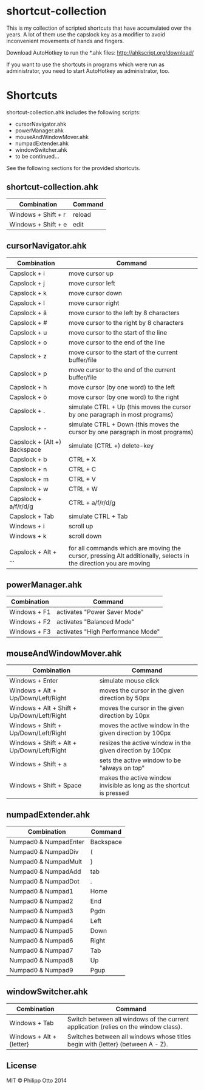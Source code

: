 shortcut-collection
===================

This is my collection of scripted shortcuts that have accumulated over the years. A lot of them use the capslock key as a modifier to avoid inconvenient movements of hands and fingers.

Download AutoHotkey to run the *.ahk files: http://ahkscript.org/download/

If you want to use the shortcuts in programs which were run as administrator, you need to start AutoHotkey as administrator, too.


Shortcuts
=========

shortcut-collection.ahk includes the following scripts:

- cursorNavigator.ahk
- powerManager.ahk
- mouseAndWindowMover.ahk
- numpadExtender.ahk
- windowSwitcher.ahk
- to be continued...

See the following sections for the provided shortcuts.

## shortcut-collection.ahk

Combination | Command
------------|----------
Windows + Shift + r | reload
Windows + Shift + e | edit

## cursorNavigator.ahk

Combination | Command
------------|----------
Capslock + i        | move cursor up
Capslock + j        | move cursor left
Capslock + k        | move cursor down
Capslock + l        | move cursor right
Capslock + ä        | move cursor to the left by 8 characters
Capslock + #        | move cursor to the right by 8 characters
Capslock + u        | move cursor to the start of the line
Capslock + o        | move cursor to the end of the line
Capslock + z        | move cursor to the start of the current buffer/file
Capslock + p        | move cursor to the end of the current buffer/file
Capslock + h        | move cursor (by one word) to the left
Capslock + ö        | move cursor (by one word) to the right
Capslock + .        | simulate CTRL + Up (this moves the cursor by one paragraph in most programs)
Capslock + -        | simulate CTRL + Down (this moves the cursor by one paragraph in most programs)
Capslock + (Alt +) Backspace | simulate (CTRL +) delete-key
Capslock + b        | CTRL + X
Capslock + n        | CTRL + C
Capslock + m        | CTRL + V
Capslock + w        | CTRL + W
Capslock + a/f/r/d/g | CTRL + a/f/r/d/g
Capslock + Tab      | simulate CTRL + Tab
Windows + i         | scroll up
Windows + k         | scroll down
                    |
Capslock + Alt + ... | for all commands which are moving the cursor, pressing Alt additionally, selects in the direction you are moving

## powerManager.ahk

Combination | Command
------------|----------
Windows + F1 | activates "Power Saver Mode"
Windows + F2 | activates "Balanced Mode"
Windows + F3 | activates "High Performance Mode"

## mouseAndWindowMover.ahk

Combination | Command
------------|----------
Windows + Enter | simulate mouse click
Windows + Alt + Up/Down/Left/Right | moves the cursor in the given direction by 50px
Windows + Alt + Shift + Up/Down/Left/Right | moves the cursor in the given direction by 10px
Windows + Shift + Up/Down/Left/Right | moves the active window in the given direction by 100px
Windows + Shift + Alt + Up/Down/Left/Right | resizes the active window in the given direction by 100px
Windows + Shift + a | sets the active window to be "always on top"
Windows + Shift + Space | makes the active window invisible as long as the shortcut is pressed


## numpadExtender.ahk

Combination | Command
------------|----------
Numpad0 & NumpadEnter | Backspace
Numpad0 & NumpadDiv | (
Numpad0 & NumpadMult | )
Numpad0 & NumpadAdd | tab
Numpad0 & NumpadDot | .
Numpad0 & Numpad1 | Home
Numpad0 & Numpad2 | End
Numpad0 & Numpad3 | Pgdn
Numpad0 & Numpad4 | Left
Numpad0 & Numpad5 | Down
Numpad0 & Numpad6 | Right
Numpad0 & Numpad7 | Tab
Numpad0 & Numpad8 | Up
Numpad0 & Numpad9 | Pgup

## windowSwitcher.ahk

Combination | Command
------------|---------
Windows + Tab | Switch between all windows of the current application (relies on the window class).
Windows + Alt + {letter} | Switches between all windows whose titles begin with {letter} (between A - Z).


## License
MIT &copy; Philipp Otto 2014